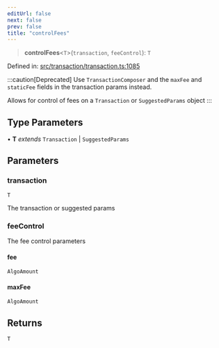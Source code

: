 ```yaml
---
editUrl: false
next: false
prev: false
title: "controlFees"
---
```


> **controlFees**\<`T`\>(`transaction`, `feeControl`): `T`

Defined in: [src/transaction/transaction.ts:1085](https://github.com/algorandfoundation/algokit-utils-ts/blob/45957336d0cbf88c980c0a3343335a5e5e142c93/src/transaction/transaction.ts#L1085)

:::caution[Deprecated]
Use `TransactionComposer` and the `maxFee` and `staticFee` fields in the transaction params instead.

Allows for control of fees on a `Transaction` or `SuggestedParams` object
:::

## Type Parameters

• **T** *extends* `Transaction` \| `SuggestedParams`

## Parameters

### transaction

`T`

The transaction or suggested params

### feeControl

The fee control parameters

#### fee

`AlgoAmount`

#### maxFee

`AlgoAmount`

## Returns

`T`
